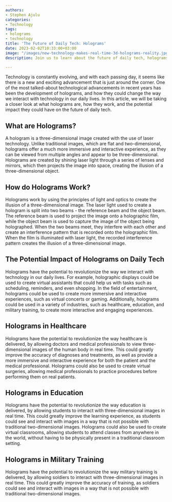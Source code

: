 ```yaml
---
authors:
- Stephen Ajulu
categories:
- Technology
tags:
- holograms
- technology
title: 'The Future of Daily Tech: Holograms'
date: 2023-02-02T10:33:00+03:00
image: "/images/new-technology-makes-real-time-3d-holograms-reality.jpg"
description: Join us to learn about the future of daily tech, holograms.

---
```

Technology is constantly evolving, and with each passing day, it seems like there is a new and exciting advancement that is just around the corner. One of the most talked-about technological advancements in recent years has been the development of holograms, and how they could change the way we interact with technology in our daily lives. In this article, we will be taking a closer look at what holograms are, how they work, and the potential impact they could have on the future of daily tech.

## What are Holograms?

A hologram is a three-dimensional image created with the use of laser technology. Unlike traditional images, which are flat and two-dimensional, holograms offer a much more immersive and interactive experience, as they can be viewed from multiple angles and appear to be three-dimensional. Holograms are created by shining laser light through a series of lenses and mirrors, which then projects the image into space, creating the illusion of a three-dimensional object.

## How do Holograms Work?

Holograms work by using the principles of light and optics to create the illusion of a three-dimensional image. The laser light used to create a hologram is split into two beams - the reference beam and the object beam. The reference beam is used to project the image onto a holographic film, while the object beam is used to capture the image of the object being holographed. When the two beams meet, they interfere with each other and create an interference pattern that is recorded onto the holographic film. When the film is illuminated with laser light, the recorded interference pattern creates the illusion of a three-dimensional image.

## The Potential Impact of Holograms on Daily Tech

Holograms have the potential to revolutionize the way we interact with technology in our daily lives. For example, holographic displays could be used to create virtual assistants that could help us with tasks such as scheduling, reminders, and even shopping. In the field of entertainment, holograms could be used to create more immersive and interactive experiences, such as virtual concerts or gaming. Additionally, holograms could be used in a variety of industries, such as healthcare, education, and military training, to create more interactive and engaging experiences.

## Holograms in Healthcare

Holograms have the potential to revolutionize the way healthcare is delivered, by allowing doctors and medical professionals to view three-dimensional images of the human body in real time. This could greatly improve the accuracy of diagnoses and treatments, as well as provide a more immersive and interactive experience for both the patient and the medical professional. Holograms could also be used to create virtual surgeries, allowing medical professionals to practice procedures before performing them on real patients.

## Holograms in Education

Holograms have the potential to revolutionize the way education is delivered, by allowing students to interact with three-dimensional images in real time. This could greatly improve the learning experience, as students could see and interact with images in a way that is not possible with traditional two-dimensional images. Holograms could also be used to create virtual classrooms, allowing students to attend classes from anywhere in the world, without having to be physically present in a traditional classroom setting.

## Holograms in Military Training

Holograms have the potential to revolutionize the way military training is delivered, by allowing soldiers to interact with three-dimensional images in real time. This could greatly improve the accuracy of training, as soldiers could see and interact with images in a way that is not possible with traditional two-dimensional images.
